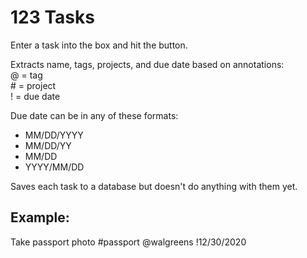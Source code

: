 # 123 Tasks

Enter a task into the box and hit the button.

Extracts name, tags, projects, and due date based on annotations:  
@ = tag  
\# = project  
! = due date  

Due date can be in any of these formats:
* MM/DD/YYYY
* MM/DD/YY
* MM/DD
* YYYY/MM/DD

Saves each task to a database but doesn't do anything with them yet.

## Example: 
Take passport photo #passport @walgreens !12/30/2020
